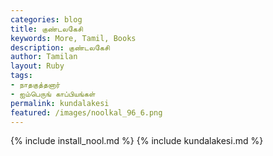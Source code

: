 ```yaml
---  
categories: blog  
title: குண்டலகேசி
keywords: More, Tamil, Books  
description: குண்டலகேசி
author: Tamilan  
layout: Ruby  
tags:     
- நாதகுத்தனார்
- ஐம்பெருங் காப்பியங்கள்
permalink: kundalakesi  
featured: /images/noolkal_96_6.png  
---  
```

{% include install_nool.md %} 
{% include kundalakesi.md %} 
